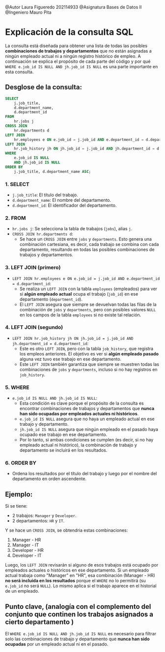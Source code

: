 @Autor
Laura Figueredo 202114933
@Asignatura 
Bases de Datos II
@Ingeniero
Mauro Pita
# Explicación de la consulta SQL
La consulta está diseñada para obtener una lista de todas las posibles **combinaciones de trabajos y departamentos** que no están asignadas a ningún empleado actual ni a ningún registro histórico de empleo. 
A continuación se explica el propósito de cada parte del código y por qué `WHERE e.job_id IS NULL AND jh.job_id IS NULL` es una parte importante en esta consulta.

## Desglose de la consulta:

```sql
SELECT 
    j.job_title, 
    d.department_name, 
    d.department_id
FROM 
    hr.jobs j 
CROSS JOIN 
    hr.departments d
LEFT JOIN 
    hr.employees e ON e.job_id = j.job_id AND e.department_id = d.department_id
LEFT JOIN 
    hr.job_history jh ON jh.job_id = j.job_id AND jh.department_id = d.department_id
WHERE 
    e.job_id IS NULL 
    AND jh.job_id IS NULL
ORDER BY 
    j.job_title, d.department_name ASC;
```

### 1. SELECT
- `j.job_title`: El título del trabajo.
- `d.department_name`: El nombre del departamento.
- `d.department_id`: El identificador del departamento.

### 2. FROM
- `hr.jobs j`: Se selecciona la tabla de trabajos (`jobs`), alias `j`.
- `CROSS JOIN hr.departments d`: 
  - Se hace un `CROSS JOIN` entre `jobs` y `departments`. Esto genera una combinación cartesiana, es decir, cada trabajo se combina con cada departamento, resultando en todas las posibles combinaciones de trabajos y departamentos.

### 3. LEFT JOIN (primero)
- `LEFT JOIN hr.employees e ON e.job_id = j.job_id AND e.department_id = d.department_id`:
  - Se realiza un `LEFT JOIN` con la tabla `employees` (empleados) para ver si **algún empleado actual** ocupa el trabajo (`job_id`) en ese departamento (`department_id`).
  - El `LEFT JOIN` asegura que siempre se devuelvan todas las filas de la combinación de `jobs` y `departments`, pero con posibles valores `NULL` en los campos de la tabla `employees` si no existe tal relación.

### 4. LEFT JOIN (segundo)
- `LEFT JOIN hr.job_history jh ON jh.job_id = j.job_id AND jh.department_id = d.department_id`:
  - Este es otro `LEFT JOIN`, pero con la tabla `job_history`, que registra los empleos anteriores. El objetivo es ver si **algún empleado pasado** alguna vez tuvo ese trabajo en ese departamento.
  - Este `LEFT JOIN` también garantiza que siempre se muestren todas las combinaciones de `jobs` y `departments`, incluso si no hay registros en `job_history`.

### 5. WHERE
- `e.job_id IS NULL AND jh.job_id IS NULL`: 
  - Esta condición es clave porque el propósito de la consulta es encontrar combinaciones de trabajos y departamentos que **nunca han sido ocupadas por empleados actuales ni históricos**.
  - `e.job_id IS NULL` asegura que no haya un empleado actual en ese trabajo y departamento.
  - `jh.job_id IS NULL` asegura que ningún empleado en el pasado haya ocupado ese trabajo en ese departamento.
  - Por lo tanto, si ambas condiciones se cumplen (es decir, si no hay empleado actual ni histórico), la combinación de trabajo y departamento se incluirá en los resultados.

### 6. ORDER BY
- Ordena los resultados por el título del trabajo y luego por el nombre del departamento en orden ascendente.

## Ejemplo:

Si se tiene:
- 2 trabajos: `Manager` y `Developer`.
- 2 departamentos: `HR` y `IT`.

Y se hace un `CROSS JOIN`, se obtendria estas combinaciones:
1. Manager - HR
2. Manager - IT
3. Developer - HR
4. Developer - IT

Luego, los `LEFT JOIN` revisarán si alguno de esos trabajos está ocupado por empleados actuales o históricos en ese departamento. Si un empleado actual trabaja como "Manager" en "HR", esa combinación (Manager - HR) **no será incluida en los resultados** porque el `WHERE` no lo permitirá (su `e.job_id` no será `NULL`). Lo mismo aplica si el trabajo aparece en el historial de un empleado.

## Punto clave, (analogía con el **complemento** del conjunto que continen los trabajos asignados a cierto departamento )

El `WHERE e.job_id IS NULL AND jh.job_id IS NULL` es necesario para filtrar solo las combinaciones de trabajo y departamento que **nunca han sido ocupadas** por un empleado actual ni en el pasado.
